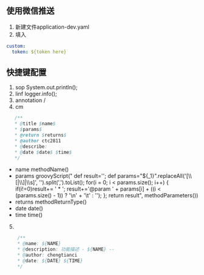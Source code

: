 ## 使用微信推送

1. 新建文件application-dev.yaml
2. 填入

```yaml
custom:
  token: ${token here}
```

## 快捷键配置
1. sop System.out.println();
2. linf logger.info();
3. annotation <abbreviation> / 
4. cm  
```java
   /**
   * @title $name$
   * $params$
   * @return $returns$
   * @author ctc2811
   * @describe: 
   * @date $date$ $time$
   */
```   
   - name  methodName()
   - params  groovyScript("   def result='';    def params=\"${_1}\".replaceAll('[\\\\[|\\\\]|\\\\s]', '').split(',').toList();     for(i = 0; i < params.size(); i++) {         if(i!=0)result+= ' * ';         result+='@param ' + params[i] + ((i < (params.size() - 1)) ? '\\n' + '\\t' : '');     };     return result", methodParameters())
   - returns  methodReturnType()
   - date  date()
   - time  time()
5. 
```java
    /**
    * @name: ${NAME}
    * @description: 功能描述 - ${NAME} --
    * @author: chengtianci 
    * @date: ${DATE} ${TIME}
    */ 
```
